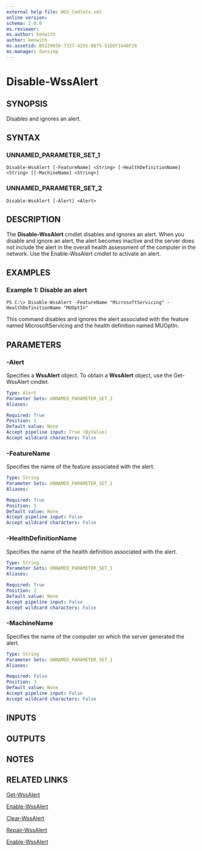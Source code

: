 ```yaml
---
external help file: WSS_Cmdlets.xml
online version: 
schema: 2.0.0
ms.reviewer:
ms.author: kenwith
author: kenwith
ms.assetid: B5229656-7327-4255-8B75-51DEF1648F26
ms.manager: dansimp
---
```


# Disable-WssAlert

## SYNOPSIS
Disables and ignores an alert.

## SYNTAX

### UNNAMED_PARAMETER_SET_1
```
Disable-WssAlert [-FeatureName] <String> [-HealthDefinitionName] <String> [[-MachineName] <String>]
```

### UNNAMED_PARAMETER_SET_2
```
Disable-WssAlert [-Alert] <Alert>
```

## DESCRIPTION
The **Disable-WssAlert** cmdlet disables and ignores an alert.
When you disable and ignore an alert, the alert becomes inactive and the server does not include the alert in the overall health assessment of the computer in the network.
Use the Enable-WssAlert cmdlet to activate an alert.

## EXAMPLES

### Example 1: Disable an alert
```
PS C:\> Disable-WssAlert -FeatureName "MicrosoftServicing" -HealthDefinitionName "MUOptIn"
```

This command disables and ignores the alert associated with the feature named MicrosoftServicing and the health definition named MUOptIn.

## PARAMETERS

### -Alert
Specifies a **WssAlert** object.
To obtain a **WssAlert** object, use the Get-WssAlert cmdlet.

```yaml
Type: Alert
Parameter Sets: UNNAMED_PARAMETER_SET_2
Aliases: 

Required: True
Position: 1
Default value: None
Accept pipeline input: True (ByValue)
Accept wildcard characters: False
```

### -FeatureName
Specifies the name of the feature associated with the alert.

```yaml
Type: String
Parameter Sets: UNNAMED_PARAMETER_SET_1
Aliases: 

Required: True
Position: 1
Default value: None
Accept pipeline input: False
Accept wildcard characters: False
```

### -HealthDefinitionName
Specifies the name of the health definition associated with the alert.

```yaml
Type: String
Parameter Sets: UNNAMED_PARAMETER_SET_1
Aliases: 

Required: True
Position: 2
Default value: None
Accept pipeline input: False
Accept wildcard characters: False
```

### -MachineName
Specifies the name of the computer on which the server generated the alert.

```yaml
Type: String
Parameter Sets: UNNAMED_PARAMETER_SET_1
Aliases: 

Required: False
Position: 3
Default value: None
Accept pipeline input: False
Accept wildcard characters: False
```

## INPUTS

## OUTPUTS

## NOTES

## RELATED LINKS

[Get-WssAlert](./Get-WssAlert.md)

[Enable-WssAlert](./Enable-WssAlert.md)

[Clear-WssAlert](./Clear-WssAlert.md)

[Repair-WssAlert](./Repair-WssAlert.md)

[Enable-WssAlert](./Enable-WssAlert.md)

